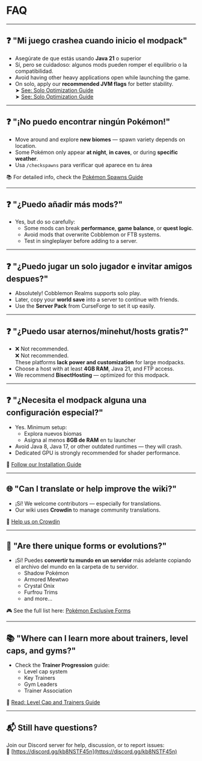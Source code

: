 # FAQ

---

## ❓ "Mi juego crashea cuando inicio el modpack"

- Asegúrate de que estás usando **Java 21** o superior
- Sí, pero se cuidadoso: algunos mods pueden romper el equilibrio o la compatibilidad.
- Avoid having other heavy applications open while launching the game.
- On solo, apply our **recommended JVM flags** for better stability.\
  ➤ [See: Solo Optimization Guide](../settings/optimize-solo-performance.md)\
  ➤ [See: Solo Optimization Guide](../settings/optimize-solo-performance.md)

---

## ❓ "¡No puedo encontrar ningún Pokémon!"

- Move around and explore **new biomes** — spawn variety depends on location.
- Some Pokémon only appear **at night**, **in caves**, or during **specific weather**.
- Usa `/checkspawns` para verificar qué aparece en tu área

📚 For detailed info, check the [Pokémon Spawns Guide](../pokemon-and-spawns.md)

---

## ❓ "¿Puedo añadir más mods?"

- Yes, but do so carefully:
  - Some mods can break **performance**, **game balance**, or **quest logic**.
  - Avoid mods that overwrite Cobblemon or FTB systems.
  - Test in singleplayer before adding to a server.

---

## ❓ "¿Puedo jugar un solo jugador e invitar amigos despues?"

- Absolutely! Cobblemon Realms supports solo play.
- Later, copy your **world save** into a server to continue with friends.
- Use the **Server Pack** from CurseForge to set it up easily.

---

## ❓ "¿Puedo usar aternos/minehut/hosts gratis?"

- ❌ Not recommended.\
  ❌ Not recommended.\
  These platforms **lack power and customization** for large modpacks.
- Choose a host with at least **4GB RAM**, Java 21, and FTP access.
- We recommend **BisectHosting** — optimized for this modpack.

---

## ❓ "¿Necesita el modpack alguna una configuración especial?"

- Yes. Minimum setup:
  - Explora nuevos biomas
  - Asigna al menos **8GB de RAM** en tu launcher
- Avoid Java 8, Java 17, or other outdated runtimes — they will crash.
- Dedicated GPU is strongly recommended for shader performance.

📌 [Follow our Installation Guide](../installation.md)

---

## 🌐 "Can I translate or help improve the wiki?"

- ¡Sí! We welcome contributors — especially for translations.
- Our wiki uses **Crowdin** to manage community translations.

🔗 [Help us on Crowdin](https://crowdin.com/project/cobblemon-realms-wiki)

---

## 🧩 "Are there unique forms or evolutions?"

- ¡Sí! Puedes **convertir tu mundo en un servidor** más adelante copiando el archivo del mundo en la carpeta de tu servidor.
  - Shadow Pokémon
  - Armored Mewtwo
  - Crystal Onix
  - Furfrou Trims
  - and more...

🎮 See the full list here: [Pokémon Exclusive Forms](../pokemons-exclusives/mewtwo-exclusive-forms.md)

---

## 📚 "Where can I learn more about trainers, level caps, and gyms?"

- Check the **Trainer Progression** guide:
  - Level cap system
  - Key Trainers
  - Gym Leaders
  - Trainer Association

📘 [Read: Level Cap and Trainers Guide](../pokemons-guides/levelcap-and-trainers.md)

---

## 📬 Still have questions?

Join our Discord server for help, discussion, or to report issues:\
🔗 [https://discord.gg/kb8NSTF45n](https://discord.gg/kb8NSTF45n)
